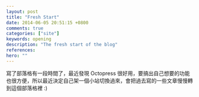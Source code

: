 ```yaml
---
layout: post
title: "Fresh Start"
date: 2014-06-05 20:51:15 +0800
comments: true
categories: ["site"] 
keywords: opening 
description: "The fresh start of the blog"
references: 
hero: ""
---
```


寫了部落格有一段時間了，最近發現 Octopress 很好用，要搞出自己想要的功能也很方便，所以最近決定自己架一個小站切換過來，會把過去寫的一些文章慢慢轉到這個部落格裡 :)
